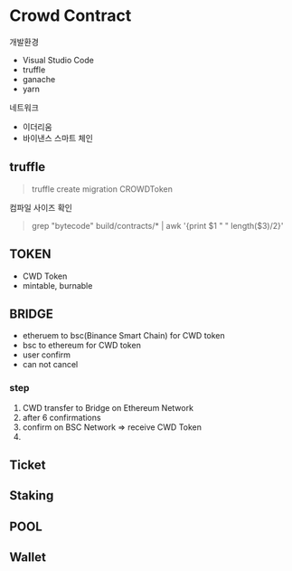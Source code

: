 # Crowd Contract

개발환경

- Visual Studio Code
- truffle
- ganache
- yarn

네트워크
- 이더리움
- 바이낸스 스마트 체인



## truffle

> truffle create migration CROWDToken


컴파일 사이즈 확인
> grep \"bytecode\" build/contracts/* | awk '{print $1 " " length($3)/2}'
## TOKEN

- CWD Token
- mintable, burnable
## BRIDGE

- etheruem to bsc(Binance Smart Chain) for CWD token
- bsc to ethereum for CWD token
- user confirm
- can not cancel

### step

1. CWD transfer to Bridge on Ethereum Network
1. after 6 confirmations
1. confirm on BSC Network => receive CWD Token 
1. 
## Ticket


## Staking

## POOL


## Wallet
